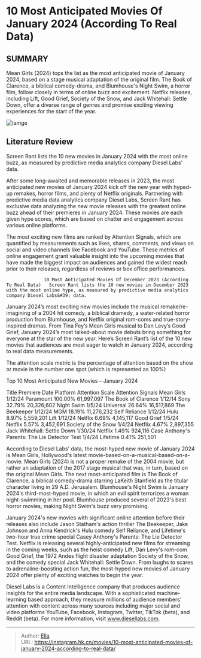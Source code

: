 # 10 Most Anticipated Movies Of January 2024 (According To Real Data)


## SUMMARY 



  Mean Girls (2024) tops the list as the most anticipated movie of January 2024, based on a stage musical adaptation of the original film.   The Book of Clarence, a biblical comedy-drama, and Blumhouse&#39;s Night Swim, a horror film, follow closely in terms of online buzz and excitement.   Netflix releases, including Lift, Good Grief, Society of the Snow, and Jack Whitehall: Settle Down, offer a diverse range of genres and promise exciting viewing experiences for the start of the year.  

![iamge](https://static1.srcdn.com/wordpress/wp-content/uploads/2023/12/untitled-1-3-1.jpg)

## Literature Review

Screen Rant lists the 10 new movies in January 2024 with the most online buzz, as measured by predictive media analytics company Diesel Labs&#39; data.




After some long-awaited and memorable releases in 2023, the most anticipated new movies of January 2024 kick off the new year with hyped-up remakes, horror films, and plenty of Netflix originals. Partnering with predictive media data analytics company Diesel Labs, Screen Rant has exclusive data analyzing the new movie releases with the greatest online buzz ahead of their premieres in January 2024. These movies are each given hype scores, which are based on chatter and engagement across various online platforms.




The most exciting new films are ranked by Attention Signals, which are quantified by measurements such as likes, shares, comments, and views on social and video channels like Facebook and YouTube. These metrics of online engagement grant valuable insight into the upcoming movies that have made the biggest impact on audiences and gained the widest reach prior to their releases, regardless of reviews or box office performances.

                  10 Most Anticipated Movies Of December 2023 (According To Real Data)   Screen Rant lists the 10 new movies in December 2023 with the most online hype, as measured by predictive media analytics company Diesel Labs&#39; data.   

January 2024’s most exciting new movies include the musical remake/re-imagining of a 2004 hit comedy, a biblical dramedy, a water-related horror production from Blumhouse, and Netflix original rom-coms and true-story-inspired dramas. From Tina Fey’s Mean Girls musical to Dan Levy’s Good Grief, January 2024’s most talked-about movie debuts bring something for everyone at the star of the new year. Here’s Screen Rant’s list of the 10 new movies that audiences are most eager to watch in January 2024, according to real data measurements.






The attention scale metric is the percentage of attention based on the show or movie in the number one spot (which is represented as 100%)





 Top 10 Most Anticipated New Movies – January 2024 
         

 Title  Premiere Date  Platform  Attention Scale  Attention Signals   Mean Girls  1/12/24  Paramount  100.00%  61,997,097   The Book of Clarence  1/12/14  Sony  32.79%  20,326,602   Night Swim  1/5/24  Universal  26.64%  16,517,869   The Beekeeper  1/12/24  MGM  18.19%  11,276,232   Self Reliance  1/12/24  Hulu  8.97%  5,559,201   Lift  1/12/24  Netflix  6.69%  4,145,117   Good Grief  1/5/24  Netflix  5.57%  3,452,691   Society of the Snow  1/4/24  Netflix  4.67%  2,897,355   Jack Whitehall: Settle Down  1/30/24  Netflix  1.49%  924,116   Case Anthony&#39;s Parents: The Lie Detector Test  1/4/24  Lifetime  0.41%  251,501   






According to Diesel Labs&#39; data, the most-hyped new movie of January 2024 is Mean Girls, Hollywood&#39;s latest movie-based-on-a-musical-based-on-a-movie. Mean Girls (2024) is not a proper remake of the 2004 movie, but rather an adaptation of the 2017 stage musical that was, in turn, based on the original Mean Girls. The next most-anticipated film is The Book of Clarence, a biblical comedy-drama starring LaKeith Stanfield as the titular character living in 29 A.D. Jerusalem. Blumhouse&#39;s Night Swim is January 2024&#39;s third-most-hyped movie, in which an evil spirit terrorizes a woman night-swimming in her pool. Blumhouse produced several of 2023&#39;s best horror movies, making Night Swim&#39;s buzz very promising.

January 2024&#39;s new movies with significant online attention before their releases also include Jason Statham&#39;s action thriller The Beekeeper, Jake Johnson and Anna Kendrick&#39;s Hulu comedy Self Reliance, and Lifetime&#39;s two-hour true crime special Casey Anthony&#39;s Parents: The Lie Detector Test. Netflix is releasing several highly-anticipated new films for streaming in the coming weeks, such as the heist comedy Lift, Dan Levy&#39;s rom-com Good Grief, the 1972 Andes flight disaster adaptation Society of the Snow, and the comedy special Jack Whitehall: Settle Down. From laughs to scares to adrenaline-boosting action fun, the most-hyped new movies of January 2024 offer plenty of exciting watches to begin the year.






Diesel Labs is a Content Intelligence company that produces audience insights for the entire media landscape. With a sophisticated machine-learning based approach, they measure millions of audience members’ attention with content across many sources including major social and video platforms YouTube, Facebook, Instagram, Twitter, TikTok (beta), and Reddit (beta). For more information, visit www.diesellabs.com.




          


---

> Author: [Ella](https://instagram.hk.cn/)  
> URL: https://instagram.hk.cn/movies/10-most-anticipated-movies-of-january-2024-according-to-real-data/  

